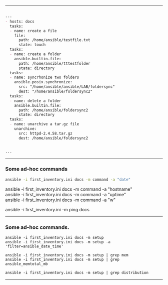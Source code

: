 
---


```md

---
- hosts: docs
  tasks:
  - name: create a file
    file:
      path: /home/ansible/testfile.txt
      state: touch
  tasks:
  - name: create a folder
    ansible.builtin.file:
      path: /home/ansible/tttestfolder
      state: directory
  tasks:
  - name: syncrhonize two folders
    ansible.posix.synchronize:
      src: "/home/ansible/ansible/LAB/foldersync"
      dest: "/home/ansible/foldersync2"
  tasks:
  - name: delete a folder
    ansible.builtin.file:
      path: /home/ansible/foldersync2
      state: directory
  tasks:
  - name: unarchive a tar.gz file
    unarchive:
      src: httpd-2.4.58.tar.gz
      dest: /home/ansible/foldersync2


...

```
---

### Some ad-hoc commands

```bash
ansible -i first_inventory.ini docs -m command -a "date"  
```
ansible -i first_inventory.ini docs -m command -a "hostname"  
ansible -i first_inventory.ini docs -m command -a "uptime"  
ansible -i first_inventory.ini docs -m command -a "w"  

ansible -i first_inventory.ini -m ping docs  

---

### Some ad-hoc commands.

```
ansible -i first_inventory.ini docs -m setup  
ansible -i first_inventory.ini docs -m setup -a 'filter=ansible_date_time'

ansible -i first_inventory.ini docs -m setup | grep mem
ansible -i first_inventory.ini docs -m setup | grep ansible_memtotal_mb

ansible -i first_inventory.ini docs -m setup | grep distribution

```

---




